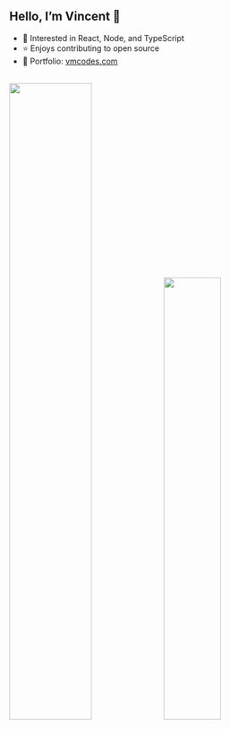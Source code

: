 ## Hello, I’m Vincent 🐯

- 📗 Interested in React, Node, and TypeScript
- ⭐ Enjoys contributing to open source
- 🎨 Portfolio: [vmcodes.com](https://vmcodes.com)

<br>

<div align="left">
  <img width="54%" src="https://github-readme-stats.vercel.app/api?username=vmcodes&show_icons=true&theme=github_dark&include_all_commits=true&count_private=true"/>
  <img width="45%" src="https://github-readme-stats.vercel.app/api/top-langs/?username=vmcodes&layout=compact&langs_count=6&theme=github_dark"/>
</div>
